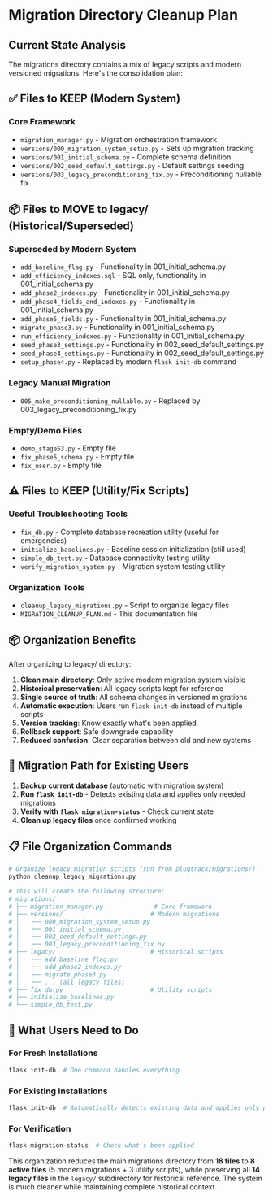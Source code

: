 # Migration Directory Cleanup Plan

## Current State Analysis

The migrations directory contains a mix of legacy scripts and modern versioned migrations. Here's the consolidation plan:

## ✅ Files to KEEP (Modern System)

### Core Framework
- `migration_manager.py` - Migration orchestration framework
- `versions/000_migration_system_setup.py` - Sets up migration tracking
- `versions/001_initial_schema.py` - Complete schema definition
- `versions/002_seed_default_settings.py` - Default settings seeding
- `versions/003_legacy_preconditioning_fix.py` - Preconditioning nullable fix

## 📦 Files to MOVE to legacy/ (Historical/Superseded)

### Superseded by Modern System
- `add_baseline_flag.py` - Functionality in 001_initial_schema.py
- `add_efficiency_indexes.sql` - SQL only, functionality in 001_initial_schema.py  
- `add_phase2_indexes.py` - Functionality in 001_initial_schema.py
- `add_phase4_fields_and_indexes.py` - Functionality in 001_initial_schema.py
- `add_phase5_fields.py` - Functionality in 001_initial_schema.py
- `migrate_phase3.py` - Functionality in 001_initial_schema.py
- `run_efficiency_indexes.py` - Functionality in 001_initial_schema.py
- `seed_phase3_settings.py` - Functionality in 002_seed_default_settings.py
- `seed_phase4_settings.py` - Functionality in 002_seed_default_settings.py
- `setup_phase4.py` - Replaced by modern `flask init-db` command

### Legacy Manual Migration
- `005_make_preconditioning_nullable.py` - Replaced by 003_legacy_preconditioning_fix.py

### Empty/Demo Files
- `demo_stage53.py` - Empty file
- `fix_phase5_schema.py` - Empty file  
- `fix_user.py` - Empty file

## ⚠️ Files to KEEP (Utility/Fix Scripts)

### Useful Troubleshooting Tools
- `fix_db.py` - Complete database recreation utility (useful for emergencies)
- `initialize_baselines.py` - Baseline session initialization (still used)
- `simple_db_test.py` - Database connectivity testing utility
- `verify_migration_system.py` - Migration system testing utility

### Organization Tools
- `cleanup_legacy_migrations.py` - Script to organize legacy files
- `MIGRATION_CLEANUP_PLAN.md` - This documentation file

## 📦 Organization Benefits

After organizing to legacy/ directory:
1. **Clean main directory**: Only active modern migration system visible
2. **Historical preservation**: All legacy scripts kept for reference
3. **Single source of truth**: All schema changes in versioned migrations
4. **Automatic execution**: Users run `flask init-db` instead of multiple scripts
5. **Version tracking**: Know exactly what's been applied
6. **Rollback support**: Safe downgrade capability
7. **Reduced confusion**: Clear separation between old and new systems

## 🚀 Migration Path for Existing Users

1. **Backup current database** (automatic with migration system)
2. **Run `flask init-db`** - Detects existing data and applies only needed migrations
3. **Verify with `flask migration-status`** - Check current state
4. **Clean up legacy files** once confirmed working

## 📋 File Organization Commands

```bash
# Organize legacy migration scripts (run from plugtrack/migrations/)
python cleanup_legacy_migrations.py

# This will create the following structure:
# migrations/
# ├── migration_manager.py              # Core framework
# ├── versions/                        # Modern migrations
# │   ├── 000_migration_system_setup.py
# │   ├── 001_initial_schema.py
# │   ├── 002_seed_default_settings.py
# │   └── 003_legacy_preconditioning_fix.py
# ├── legacy/                          # Historical scripts
# │   ├── add_baseline_flag.py
# │   ├── add_phase2_indexes.py
# │   ├── migrate_phase3.py
# │   └── ... (all legacy files)
# ├── fix_db.py                        # Utility scripts
# ├── initialize_baselines.py
# └── simple_db_test.py
```

## 🔄 What Users Need to Do

### For Fresh Installations
```bash
flask init-db  # One command handles everything
```

### For Existing Installations  
```bash
flask init-db  # Automatically detects existing data and applies only pending migrations
```

### For Verification
```bash
flask migration-status  # Check what's been applied
```

This organization reduces the main migrations directory from **18 files** to **8 active files** (5 modern migrations + 3 utility scripts), while preserving all **14 legacy files** in the `legacy/` subdirectory for historical reference. The system is much cleaner while maintaining complete historical context.
